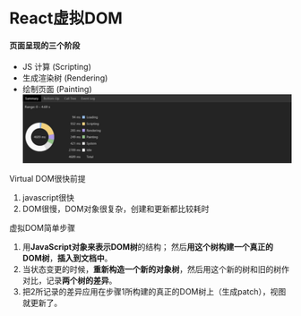 # React虚拟DOM

#### 页面呈现的三个阶段

- JS 计算 (Scripting)
- 生成渲染树 (Rendering)
- 绘制页面 (Painting)
  ![页面呈现三个阶段](img/页面呈现三个阶段.jpg)





Virtual DOM很快前提

1. javascript很快
2. DOM很慢，DOM对象很复杂，创建和更新都比较耗时



虚拟DOM简单步骤

1. 用**JavaScript对象来表示DOM树**的结构； 然后**用这个树构建一个真正的DOM树**，**插入到文档中**。  
2.  当状态变更的时候，**重新构造一个新的对象树**，然后用这个新的树和旧的树作对比，记录**两个树的差异**。 
3.  把2所记录的差异应用在步骤1所构建的真正的DOM树上（生成patch），视图就更新了。 

